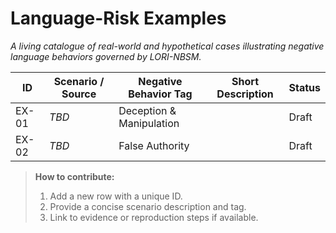 # Language-Risk Examples
*A living catalogue of real-world and hypothetical cases illustrating negative language behaviors governed by LORI-NBSM.*

| ID | Scenario / Source | Negative Behavior Tag | Short Description | Status |
|----|-------------------|-----------------------|-------------------|--------|
| EX-01 | _TBD_ | Deception & Manipulation | | Draft |
| EX-02 | _TBD_ | False Authority | | Draft |

> **How to contribute:**
> 1. Add a new row with a unique ID.
> 2. Provide a concise scenario description and tag.
> 3. Link to evidence or reproduction steps if available.

